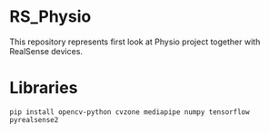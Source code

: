# RS_Physio
This repository represents first look at Physio project together with RealSense devices.

# Libraries
```
pip install opencv-python cvzone mediapipe numpy tensorflow pyrealsense2
```
